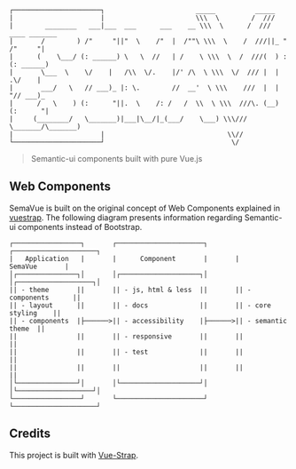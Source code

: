 ```
┌──────────────────────┐                       _____          _____
|                      |                       \\\  \        /  ///
|        ________   ___|___  ___      ___    __ \\\  \      /  /// ____ _______  
|       /        ) /"     "||"  \    /"  |  /""\ \\\  \    /  ///||_ " /"     "|
|      (    \___/ (: ______) \   \  //   | /    \ \\\  \  /  ///(  ) :(: ______)
|       \___  \    \/    |   /\\  \/.    |/' /\  \ \\\  \/  /// |  |  .\/    |   
|       ___/   \   // ___)_ |: \.        //  __'  \ \\\    ///  |  |  "// ___)_  
|      /   \    ) (:      "||.  \    /: /   /  \\  \ \\\  ///\. (__)  (:      "|
|     (________/   \_______)|___|\__/|_(___/    \___) \\\///  \_______/\_______)
|                      |                               \\//
└──────────────────────┘                                \/
```
> Semantic-ui components built with pure Vue.js

## Web Components

SemaVue is built on the original concept of Web Components explained in [vuestrap](https://github.com/kzima/vuestrap). The following diagram presents information regarding Semantic-ui components instead of Bootstrap.

```
┌─────────────────┐       ┌──────────────────────┐       ┌─────────────────────┐
|   Application   |       |      Component       |       |       SemaVue       |
│┌───────────────┐│       │┌────────────────────┐│       │┌───────────────────┐│
|| - theme       ||       || - js, html & less  ||       || - components      ||
|| - layout      ||       || - docs             ||       || - core styling    ||
|| - components  |├──────>|| - accessibility    |├──────>|| - semantic theme  ||
||               ||       || - responsive       ||       ||                   ||
||               ||       || - test             ||       ||                   ||
||               ||       ||                    ||       ||                   ||
│└───────────────┘│       │└────────────────────┘│       │└───────────────────┘│
└─────────────────┘       └──────────────────────┘       └─────────────────────┘
```




## Credits
This project is built with [Vue-Strap](https://github.com/yuche/vue-strap).
